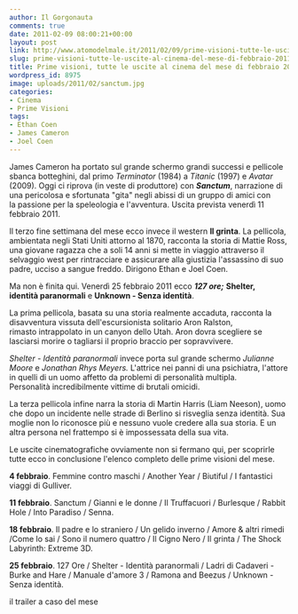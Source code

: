```yaml
---
author: Il Gorgonauta
comments: true
date: 2011-02-09 08:00:21+00:00
layout: post
link: http://www.atomodelmale.it/2011/02/09/prime-visioni-tutte-le-uscite-al-cinema-del-mese-di-febbraio-2011/
slug: prime-visioni-tutte-le-uscite-al-cinema-del-mese-di-febbraio-2011
title: Prime visioni, tutte le uscite al cinema del mese di febbraio 2011.
wordpress_id: 8975
image: uploads/2011/02/sanctum.jpg
categories:
- Cinema
- Prime Visioni
tags:
- Ethan Coen
- James Cameron
- Joel Coen
---
```



James Cameron ha portato sul grande schermo grandi successi e pellicole sbanca botteghini, dal primo _Terminator_ (1984) a _Titanic_ (1997) e _Avatar_ (2009). Oggi ci riprova (in veste di produttore) con **_Sanctum_**, narrazione di una pericolosa e sfortunata "gita" negli abissi di un gruppo di amici con la passione per la speleologia e l'avventura. Uscita prevista venerdì 11 febbraio 2011.

Il terzo fine settimana del mese ecco invece il western **Il grinta**. La pellicola, ambientata negli Stati Uniti attorno al 1870, racconta la storia di Mattie Ross, una giovane ragazza che a soli 14 anni si mette in viaggio attraverso il selvaggio west per rintracciare e assicurare alla giustizia l'assassino di suo padre, ucciso a sangue freddo. Dirigono Ethan e Joel Coen.

Ma non è finita qui. Venerdì 25 febbraio 2011 ecco **_127 ore;_** **Shelter, identità paranormali** e **Unknown - Senza identità**.

La prima pellicola, basata su una storia realmente accaduta, racconta la disavventura vissuta dell'escursionista solitario Aron Ralston, rimasto intrappolato in un canyon dello Utah. Aron dovra scegliere se lasciarsi morire o tagliarsi il proprio braccio per sopravvivere.

_Shelter - Identità paranormali_ invece porta sul grande schermo _Julianne Moore_ e _Jonathan Rhys Meyers._ L'attrice nei panni di una psichiatra, l'attore in quelli di un uomo affetto da problemi di personalità multipla. Personalità incredibilmente vittime di brutali omicidi.

La terza pellicola infine narra la storia di Martin Harris (Liam Neeson), uomo che dopo un incidente nelle strade di Berlino si risveglia senza identità. Sua moglie non lo riconosce più e nessuno vuole credere alla sua storia. E un altra persona nel frattempo si è impossessata della sua vita.

Le uscite cinematografiche ovviamente non si fermano qui, per scoprirle tutte ecco in conclusione l'elenco completo delle prime visioni del mese.

**4 febbraio**. Femmine contro maschi / Another Year / Biutiful / I fantastici viaggi di Gulliver.

**11 febbraio**. Sanctum / Gianni e le donne / Il Truffacuori / Burlesque / Rabbit Hole / Into Paradiso / Senna.

**18 febbraio**. Il padre e lo straniero / Un gelido inverno / Amore & altri rimedi /Come lo sai / Sono il numero quattro / Il Cigno Nero / Il grinta / The Shock Labyrinth: Extreme 3D.

**25 febbraio**. 127 Ore / Shelter - Identità paranormali / Ladri di Cadaveri - Burke and Hare / Manuale d'amore 3 / Ramona and Beezus / Unknown - Senza identità.

il trailer a caso del mese

